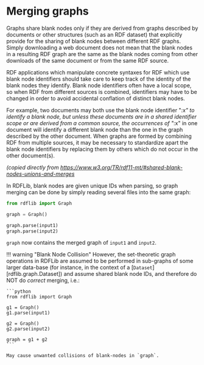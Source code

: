 # Merging graphs

Graphs share blank nodes only if they are derived from graphs described by documents or other structures (such as an RDF dataset) that explicitly provide for the sharing of blank nodes between different RDF graphs. Simply downloading a web document does not mean that the blank nodes in a resulting RDF graph are the same as the blank nodes coming from other downloads of the same document or from the same RDF source.

RDF applications which manipulate concrete syntaxes for RDF which use blank node identifiers should take care to keep track of the identity of the blank nodes they identify. Blank node identifiers often have a local scope, so when RDF from different sources is combined, identifiers may have to be changed in order to avoid accidental conflation of distinct blank nodes.

For example, two documents may both use the blank node identifier "_:x" to identify a blank node, but unless these documents are in a shared identifier scope or are derived from a common source, the occurrences of "_:x" in one document will identify a different blank node than the one in the graph described by the other document. When graphs are formed by combining RDF from multiple sources, it may be necessary to standardize apart the blank node identifiers by replacing them by others which do not occur in the other document(s).

_(copied directly from <https://www.w3.org/TR/rdf11-mt/#shared-blank-nodes-unions-and-merges>_

In RDFLib, blank nodes are given unique IDs when parsing, so graph merging can be done by simply reading several files into the same graph:

```python
from rdflib import Graph

graph = Graph()

graph.parse(input1)
graph.parse(input2)
```

`graph` now contains the merged graph of `input1` and `input2`.

!!! warning "Blank Node Collision"
    However, the set-theoretic graph operations in RDFLib are assumed to be performed in sub-graphs of some larger data-base (for instance, in the context of a [`Dataset`][rdflib.graph.Dataset]) and assume shared blank node IDs, and therefore do NOT do _correct_ merging, i.e.:

    ```python
    from rdflib import Graph

    g1 = Graph()
    g1.parse(input1)

    g2 = Graph()
    g2.parse(input2)

    graph = g1 + g2
    ```

    May cause unwanted collisions of blank-nodes in `graph`.
